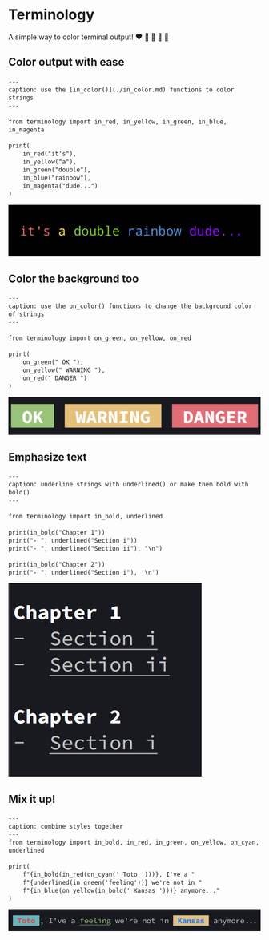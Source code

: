 # Terminology

A simple way to color terminal output! ❤️ 💛 💚 💙 💜


## Color output with ease

```{code-block} python
---
caption: use the [in_color()](./in_color.md) functions to color strings
---

from terminology import in_red, in_yellow, in_green, in_blue, in_magenta

print(
    in_red("it's"),
    in_yellow("a"),
    in_green("double"),
    in_blue("rainbow"),
    in_magenta("dude...")
)
```

![coloring](./_static/pics/coloring.png)


## Color the background too

```{code-block} python
---
caption: use the on_color() functions to change the background color of strings
---

from terminology import on_green, on_yellow, on_red

print(
    on_green(" OK "),
    on_yellow(" WARNING "),
    on_red(" DANGER ")
)
```

![background coloring](_static/pics/background.png)

## Emphasize text

```{code-block} python
---
caption: underline strings with underlined() or make them bold with bold()
---

from terminology import in_bold, underlined

print(in_bold("Chapter 1"))
print("- ", underlined("Section i"))
print("- ", underlined("Section ii"), "\n")

print(in_bold("Chapter 2"))
print("- ", underlined("Section i"), '\n')
```


![bold and underline](./_static/pics/bold_and_underline.png)


## Mix it up!

```{code-block} python
---
caption: combine styles together
---
from terminology import in_bold, in_red, in_green, on_yellow, on_cyan, underlined

print(
    f"{in_bold(in_red(on_cyan(' Toto ')))}, I've a "
    f"{underlined(in_green('feeling'))} we're not in "
    f"{in_blue(on_yellow(in_bold(' Kansas ')))} anymore..."
)
```

![mix it up](./_static/pics/mix_it_up.png)
